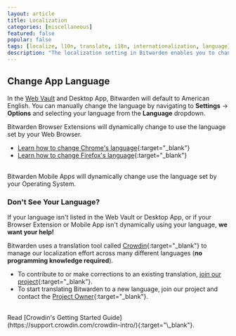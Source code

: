 ```yaml
---
layout: article
title: Localization
categories: [miscellaneous]
featured: false
popular: false
tags: [localize, l10n, translate, i18n, internationalization, language]
description: "The localization setting in Bitwarden enables you to change the language of your password manager. This article explains how to change your language settings."
---
```


## Change App Language

In the [Web Vault]({{site.baseurl}}/article/getting-started-webvault) and Desktop App, Bitwarden will default to American English. You can manually change the language by navigating to **Settings** &rarr; **Options** and selecting your language from the **Language** dropdown.

Bitwarden Browser Extensions will dynamically change to use the language set by your Web Browser.
- [Learn how to change Chrome's language](https://support.google.com/chrome/answer/173424?co=GENIE.Platform%3DDesktop&hl=en){:target="\_blank"}
- [Learn how to change Firefox's language](https://support.mozilla.org/en-US/kb/use-firefox-another-language){:target="\_blank"}

<br>
Bitwarden Mobile Apps will dynamically change use the language set by your Operating System.

### Don't See Your Language?

If your language isn't listed in the Web Vault or Desktop App, or if your Browser Extension or Mobile App isn't dynamically using your language, **we want your help!**

Bitwarden uses a translation tool called [Crowdin](https://crowdin.com){:target="\_blank"} to manage our localization effort across many different languages (**no programming knowledge required**).
- To contribute to or make corrections to an existing translation, [join our project](https://crowdin.com/projects/kspearrin){:target="\_blank"}.
- To start translating Bitwarden to a new language, join our project and contact the [Project Owner](https://crowdin.com/profile/tgreer){:target="\_blank"}.

<br>
Read [Crowdin's Getting Started Guide](https://support.crowdin.com/crowdin-intro/){:target="\_blank"}.
